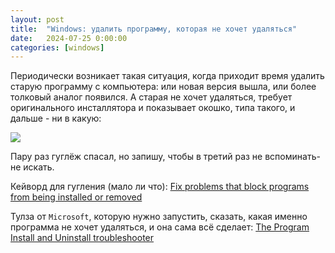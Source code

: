 ```yaml
---
layout: post
title:  "Windows: удалить программу, которая не хочет удаляться"
date:   2024-07-25 0:00:00
categories: [windows]
---
```


Периодически возникает такая ситуация, когда приходит время удалить старую программу с компьютера: или новая версия вышла, или более толковый аналог появился. А старая не хочет удаляться, требует оригинального инсталлятора и показывает окошко, типа такого, и дальше - ни в какую:

![]({{site.url}}/images/uninstall-program-windows.webp)

Пару раз гуглёж спасал, но запишу, чтобы в третий раз не вспоминать-не искать.

Кейворд для гугления (мало ли что): [Fix problems that block programs from being installed or removed](https://www.google.com/search?q=Fix+problems+that+block+programs+from+being+installed+or+removed)

Тулза от `Microsoft`, которую нужно запустить, сказать, какая именно программа не хочет удаляться, и она сама всё сделает: [The Program Install and Uninstall troubleshooter](https://support.microsoft.com/en-us/topic/fix-problems-that-block-programs-from-being-installed-or-removed-cca7d1b6-65a9-3d98-426b-e9f927e1eb4d)
